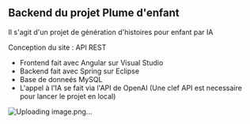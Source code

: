 ## Backend du projet Plume d'enfant

Il s'agit d'un projet de génération d'histoires pour enfant par IA

Conception du site : API REST
- Frontend fait avec Angular sur Visual Studio
- Backend fait avec Spring sur Eclipse
- Base de donneés MySQL
- L'appel à l'IA se fait via l'API de OpenAI (Une clef API est necessaire pour lancer le projet en local)

![Uploading image.png…]()

